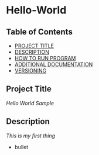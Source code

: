 # Hello-World
## Table of Contents

- [PROJECT TITLE](#Project-Title)
- [DESCRIPTION](#Description)
- [HOW TO RUN PROGRAM](#How-to-run-documentation)
- [ADDITIONAL DOCUMENTATION](#additional-docunmentation)
- [VERSIONING](#versioning)

## Project Title

*Hello World Sample*

## Description
*This is my first thing*

- bullet
